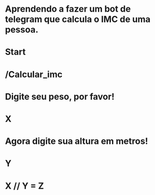 # Aprendendo a fazer um bot de telegram que calcula o IMC de uma pessoa.
# Start
# /Calcular_imc
# Digite seu peso, por favor!
# X
# Agora digite sua altura em metros!
# Y
# X // Y = Z 
